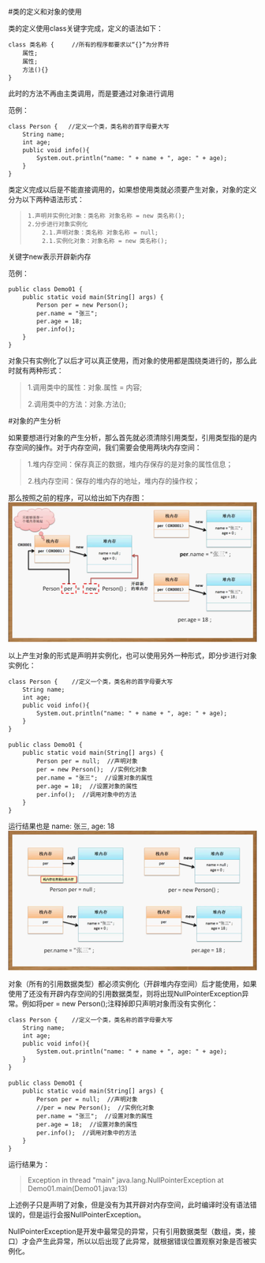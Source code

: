 #类的定义和对象的使用

类的定义使用class关键字完成，定义的语法如下：

	class 类名称 {     //所有的程序都要求以“{}”为分界符
	    属性;
	    属性;
	    方法(){}
	}
此时的方法不再由主类调用，而是要通过对象进行调用

范例：

	class Person {   //定义一个类，类名称的首字母要大写
		String name;
		int age;
	    public void info(){
			System.out.println("name: " + name + ", age: " + age);
		}
	}

类定义完成以后是不能直接调用的，如果想使用类就必须要产生对象，对象的定义分为以下两种语法形式：
>     1.声明并实例化对象：类名称 对象名称 = new 类名称();
>     2.分步进行对象实例化
>         2.1.声明对象：类名称 对象名称 = null;
>         2.1.实例化对象：对象名称 = new 类名称();
关键字new表示开辟新内存

范例：

	public class Demo01 {
		public static void main(String[] args) {
			Person per = new Person();
			per.name = "张三";
			per.age = 18;
			per.info();
		}
	}
对象只有实例化了以后才可以真正使用，而对象的使用都是围绕类进行的，那么此时就有两种形式：
> 1.调用类中的属性：对象.属性 = 内容;
> 
> 2.调用类中的方法：对象.方法();


#对象的产生分析

如果要想进行对象的产生分析，那么首先就必须清除引用类型，引用类型指的是内存空间的操作。对于内存空间，我们需要会使用两块内存空间：
> 1.堆内存空间：保存真正的数据，堆内存保存的是对象的属性信息；
> 
> 2.栈内存空间：保存的堆内存的地址，堆内存的操作权；

那么按照之前的程序，可以给出如下内存图：
![](https://raw.githubusercontent.com/pgao0823/Picture/master/%E6%A0%88%E5%86%85%E5%AD%98%E5%92%8C%E5%A0%86%E5%86%85%E5%AD%98%E5%9B%BE1.png)

以上产生对象的形式是声明并实例化，也可以使用另外一种形式，即分步进行对象实例化：

	class Person {    //定义一个类，类名称的首字母要大写
		String name;
		int age;
	    public void info(){
			System.out.println("name: " + name + ", age: " + age);
		}
	}
	
	public class Demo01 {
		public static void main(String[] args) {
			Person per = null;  //声明对象
			per = new Person();  //实例化对象
			per.name = "张三";  //设置对象的属性
			per.age = 18;  //设置对象的属性
			per.info();  //调用对象中的方法
		}
	}
运行结果也是 name: 张三, age: 18
![](https://raw.githubusercontent.com/pgao0823/Picture/master/%E6%A0%88%E5%86%85%E5%AD%98%E5%92%8C%E5%A0%86%E5%86%85%E5%AD%98%E5%9B%BE2.png)

对象（所有的引用数据类型）都必须实例化（开辟堆内存空间）后才能使用，如果使用了还没有开辟内存空间的引用数据类型，则将出现NullPointerException异常。例如将per = new Person();注释掉即只声明对象而没有实例化：

	class Person {    //定义一个类，类名称的首字母要大写
		String name;
		int age;
	    public void info(){
			System.out.println("name: " + name + ", age: " + age);
		}
	}
	
	public class Demo01 {
		public static void main(String[] args) {
			Person per = null;  //声明对象
			//per = new Person();  //实例化对象
			per.name = "张三";  //设置对象的属性
			per.age = 18;  //设置对象的属性
			per.info();  //调用对象中的方法
		}
	}
运行结果为：

>Exception in thread "main" java.lang.NullPointerException
        at Demo01.main(Demo01.java:13)

上述例子只是声明了对象，但是没有为其开辟对内存空间，此时编译时没有语法错误的，但是运行会报NullPointerException。

NullPointerException是开发中最常见的异常，只有引用数据类型（数组，类，接口）才会产生此异常，所以以后出现了此异常，就根据错误位置观察对象是否被实例化。